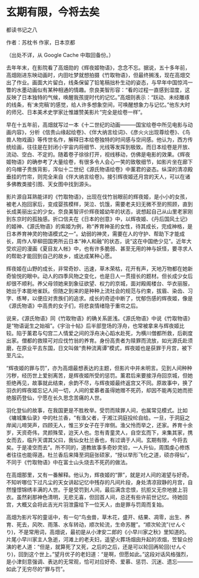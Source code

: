 # 玄期有限，今将去矣

都读书记之八

作者：苏枕书 作家，日本京都

（出处不详，从 Google Cache 中取回备份。）

去年年末，在影院看了高畑勋的《辉夜姬物语》，念念不忘。据说，五十多年前，高畑刚进东映动画时，内田吐梦就想拍摄《竹取物语》，但最终搁浅，现在高畑交出了作业。画面大片留白，线条保留了铅笔稿拙朴生动的姿态，与早年中国惊鸿一瞥的水墨动画似有某种相通的情趣。奈良美智形容：“看的过程一直感到湿度，这反映了日本独特的气候，唤醒我孩提时代的记忆。”高畑则表示：“跃动、未经雕琢的线条，有‘未完稿’的感觉，给人许多想象空间，可唤醒想象力与记忆。”他东大时的师兄、日本美术史学家辻惟雄赞美影片“完全是绘卷一样”。

早在十五年前，高畑就写过一本《十二世纪的动画———国宝绘卷中所见电影与动画内容》，分析《信贵山缘起绘卷》、《伴大纳言绘词》、《彦火火出现尊绘卷》、《鸟兽人物戏画》等传世名作，解释日本绘卷独特的时间感与空间感。他认为，西方传统绘画，往往是在封闭小宇宙内将细节、光线等发挥到极致。而日本绘卷是开放、流动、空白、不定的。随着卷子徐徐打开，视线移动，仿佛是电影的效果。《辉夜姬物语》的确参考了大量绘卷，有很多令人会心一笑的致敬细节，如影片坐在廊下的乌帽子贵族背影，浑似十二世纪《源氏物语绘卷》中薰君的姿态。纵深的清凉殿垂挂的竹帘，则完全来自《伴大纳言绘卷》。接引辉夜姬还月宫的天人，可以在诸多佛教类接引图、天女图中找到源头。

影片源自耳熟能详的《竹取物语》，出现在伐竹翁眼前的辉夜姬，是小小的女孩，被老人抱回家后，变成婴孩模样，哭泣、饥饿，需要老夫妇无微不至的照顾，直到长成美丽出尘的少女。奈良美智评价辉夜姬幼年的状态，说想起自己从山里老家刚到东京时的孤独感。折口信夫在《日本的创意》中，以辉夜姬、《丹后国风土记》的姬神、《源氏物语》的紫姬为例，称“养育神圣的女性，待其成长，完成神格，是日本养育神灵的物语模式之一”。幼弱的神灵，需要在人的守护、帮助下才能成长，周作人举柳田国男所云日本“神人和融”的状态，说“这在中国绝少见”。近年大受欢迎的漫画《夏目友人帐》中，也有许多脆弱、甚至无用的神与妖怪，要寻求人的帮助才能回到自己的故乡，或达成某种心愿。

辉夜姬在山野的成长，非常奇妙、迅速，草木荣枯，花开有声，天地万物都在她新奇愉悦的眼中。动人的四季风物之变化，也是日人一贯擅长的题材。但长成少女后却很不顺利。养父母领她来到象征欲望、权力的京城，面对殿阁楼台、华衣丽服，她出于本能地雀跃。但随之到来的是种种上流社会的规范与约束，拔眉、染齿、习字、练琴，以便应对贵族们的追求。成长的奇迹中断了，忧郁伤感的辉夜姬，像是《源氏物语》中高贵的女子们，将悲哀情绪隐于重帘之后。

说来，《源氏物语》同《竹取物语》的确关系匪浅。《源氏物语》中说《竹取物语》是“物语诞生之始祖”。《宇治十帖》后半部登场的浮舟，也常被拿来与辉夜姬比较。陷于薰君与匂宫二人情爱之间的浮舟决心蹈水赴死，为横川僧都所救，后剃度出家。僧都的救赎可对应伐竹翁的养育。身份高贵者为赎罪而流放，如光源氏赴须磨，在原业平去东国，日文叫做“贵种流离谭”模式，辉夜姬也是获罪于月宫，被下至凡尘。

“辉夜姬的罪与罚”，亦为高畑最想表达的主题，但影片中并未明言。见到人间种种污秽，经历世上爱别离苦，是辉夜姬所受的惩罚。薰君后来要接浮舟回京城，但她拒绝再见，故事就此结束，余韵不尽，与辉夜姬最终返宫又不同。原故事中，换了羽衣的辉夜姬忘记人间一切，人间的爱慕者虽得她赠不死药，却因不能再见她而拒绝服药登仙，宁愿在长久思念苦痛的人世。

羽化登仙的故事，在我国更是不胜枚举。受罚而赎罪人间，也属常见模式。比如《墉城集仙录》中的杜兰香，“有渔父者，于湘江洞庭投纶自给。一旦，于洞庭之岸闻儿啼哭声，四顾无人，惟三岁女子在于岸侧。渔父怜而举之，还家。养育十余岁，天资奇伟，灵颜殊莹，迨天人也。忽有青童灵人，自空玄而下，来集其家，携女而去，临升天谓其父曰，我仙女杜兰香也，有过谪于人间。玄期有限，今将去矣。于是凌空而去”。所不同的，道教故事多奇妙灵验，一人升仙，周围虔心修炼者往往也能得道。杜兰香后来降至洞庭张硕家，“授以举形飞化之道，硕亦得仙”，不同于《竹取物语》中在富士山头烧去不死药的做法。

在高畑那里，又有一番解释。他认为，辉夜姬的“罪”，就是对人间的渴望与好奇。不知听哪位下过凡尘的天女讲起记忆中残存的凡间片段，身处清凉寂静的月宫，自然憧憬锦绣丰满的人世。于是受罚到人间，最后满含恋恨，抗拒又无奈地披上羽衣。虽然刹那神色清明，无悲无喜，但回首人间，总还有些许前世记忆。待她回宫，大概又会将此吉光片羽泄露给下一位天人，由是罪与罚周而复始。

高畑为影片写的童谣中，有一句“鸟虫兽，草木花，盛开、结果、凋零，出生、养育、死去，风吹、雨落、水车转动，顺次轮流，生命苏醒”。“顺次轮流”(せんぐり)，不是常用词，高畑说，最初是从小津安二郎的《小早川家之秋》里知道的。片尾小早川家主人急逝，河滩上的老夫妇，遥望火葬场烟囱升起的浓烟，笠智众扮演的老人道：“但是，就算死了又死，之后的之后，还是可以轮回再轮回(せんぐり)，回到这个世上。”望月优子的老妇道：“是啊，但愿如此。”这段对话风格强烈，是小津刻意强调、表达的无常观，恰可对应好奇、爱慕、惩罚、沉迷、遗忘——— 如此了无穷尽的“罪与罚”。